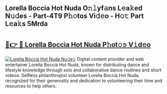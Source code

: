 ## Lorella Boccia Hot Nuda O𝚗𝚕yf𝚊ns L𝚎a𝚔ed N𝚞𝚍es - Part-4T9 P𝚑𝚘tos Vi𝚍𝚎o - H𝚘𝚝 Part L𝚎a𝚔s 5Mrda

# <h2><a href="http://kf3vhy5.oniu.top/?m=Lorella+Boccia+Hot+Nuda">🔗👉 🔴 Lorella Boccia Hot Nuda P𝚑ot𝚘𝚜 V𝚒d𝚎o</a></h2>

[![Lorella Boccia Hot Nuda Nu𝚍e𝚜](https://i.imgur.com/0qMVB7G.gif)](http://kf3vhy5.oniu.top/?m=Lorella+Boccia+Hot+Nuda)
Digital content provider and web entertainer Lorella Boccia Hot Nuda, known for distributing dance and lifestyle knowledge through solo and collaborative dance routines and short videos. Selfless philanthropist volunteer Lorella Boccia Hot Nuda, recognized for their generosity and dedication to volunteering their time and resources to help others.  
